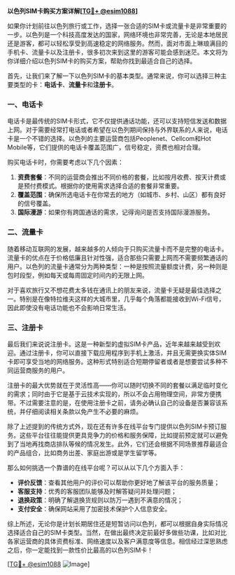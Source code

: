 **以色列SIM卡购买方案详解[[TG💪+ @esim1088](https://t.me/s/esim1088)]**

如果你计划前往以色列旅行或工作，选择一张合适的SIM卡或流量卡是非常重要的一步。以色列是一个科技高度发达的国家，网络环境也非常完善，无论是本地居民还是游客，都可以轻松享受到高速稳定的网络服务。然而，面对市面上琳琅满目的手机卡、流量卡以及注册卡，很多初次来到这里的游客可能会感到迷茫。本文将为你详细介绍以色列SIM卡的购买方案，帮助你找到最适合自己的选择。

首先，让我们来了解一下以色列SIM卡的基本类型。通常来说，你可以选择三种主要类型的卡：**电话卡**、**流量卡**和**注册卡**。

### 一、电话卡

电话卡是最传统的SIM卡形式，它不仅提供通话功能，还可以支持短信发送和数据上网。对于需要经常打电话或者希望在以色列期间保持与外界联系的人来说，电话卡是一个不错的选择。以色列的主要运营商包括Peoplenet、Cellcom和Hot Mobile等，它们提供的电话卡覆盖范围广，信号稳定，资费也相对合理。

购买电话卡时，你需要考虑以下几个因素：

1. **资费套餐**：不同的运营商会推出不同价格的套餐，比如按月收费、按天计费或是预付费模式。根据你的使用需求选择合适的套餐非常重要。
2. **覆盖范围**：确保所选电话卡在你常去的地方（如城市、乡村、山区）都有良好的信号覆盖。
3. **国际漫游**：如果你有跨国通话的需求，记得询问是否支持国际漫游服务。

### 二、流量卡

随着移动互联网的发展，越来越多的人倾向于只购买流量卡而不是完整的电话卡。流量卡的优点在于价格低廉且针对性强，适合那些只需要上网而不需要频繁通话的用户。以色列的流量卡通常分为两种类型：一种是按照流量额度计费，另一种则是包时段型，例如每天或每周固定时间内的无限上网。

对于喜欢旅行又不想花费太多钱在通讯上的朋友来说，流量卡无疑是最佳选择之一。特别是在像特拉维夫这样的大城市里，几乎每个角落都能接收到Wi-Fi信号，因此即使没有电话功能也不会影响日常生活。

### 三、注册卡

最后我们来说说注册卡。这是一种新型的虚拟SIM卡产品，近年来越来越受到欢迎。通过注册卡，你可以直接下载应用程序到手机上激活，并且无需更换实体SIM卡即可享受当地的网络服务。这种形式特别适合短期停留者或者是想要尝试多种不同运营商服务的用户。

注册卡的最大优势就在于灵活性高——你可以随时切换不同的套餐以满足临时变化的需求；同时由于它是基于云技术实现的，所以不会占用物理空间，非常方便携带。不过需要注意的是，在使用注册卡之前，请务必确认自己的设备是否兼容该系统，并仔细阅读相关条款以免产生不必要的麻烦。

除了上述提到的传统方式外，现在还有许多在线平台专门提供以色列SIM卡预订服务。这些平台往往能提供更具竞争力的价格和服务保障，比如提前预定就可以避免到了当地再找商店排队等候的情况发生。此外，它们还会根据不同场景推荐最适合的产品组合，比如商务出差、家庭出游或是学生留学等。

那么如何挑选一个靠谱的在线平台呢？可以从以下几个方面入手：

- **评价反馈**：查看其他用户的评价可以帮助你更好地了解该平台的服务质量；
- **客服支持**：优秀的客服团队能够及时解答疑问并处理问题；
- **退换政策**：明确了解退换货规则以防万一遇到不满意的情况；
- **支付安全**：确保网站采用了加密技术保护个人信息安全。

综上所述，无论你是计划长期居住还是短暂访问以色列，都可以根据自身实际情况选择适合自己的SIM卡类型。当然，在做出最终决定前最好多做些功课，比如对比各家运营商的具体资费标准、网络速度以及客户满意度等信息。相信经过深思熟虑之后，你一定能找到一款性价比最高的以色列SIM卡！

[[TG💪+ @esim1088](https://t.me/s/esim1088) ![Image](https://i.postimg.cc/4NQfJmqS/Snipaste-2025-05-13-00-14-12.png)]